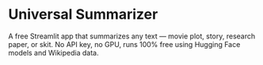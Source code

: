 # Universal Summarizer
A free Streamlit app that summarizes any text — movie plot, story, research paper, or skit.
No API key, no GPU, runs 100% free using Hugging Face models and Wikipedia data.
